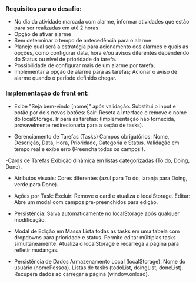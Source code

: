 ### Requisitos para o desafio:

- No dia da atividade marcada com alarme, informar atividades que estão para ser realizadas em até 2 horas
- Opção de ativar alarme
- Sem determinar o tempo de antecedência para o alarme
- Planeje qual será a estratégia para acionamento dos alarmes e quais as opções, como configurar data, hora e/ou avisos diferentes dependendo do Status ou nível de prioridade da tarefa.
- Possibilidade de configurar mais de um alarme por tarefa;
- Implementar a opção de alarme para as tarefas;
  Acionar o aviso de alarme quando o período definido chegar.


### Implementação do front ent:

- Exibe "Seja bem-vindo [nome]" após validação.
Substitui o input e botão por dois novos botões:
Sair: Reseta a interface e remove o nome do localStorage.
Ir para as tarefas: (Implementação não fornecida, provavelmente redirecionaria para a seção de tasks).

- Gerenciamento de Tarefas (Tasks)
Campos obrigatórios: Nome, Descrição, Data, Hora, Prioridade, Categoria e Status.
Validação em tempo real e exibe erro (Preencha todos os campos!).

-Cards de Tarefas
Exibição dinâmica em listas categorizadas (To do, Doing, Done).

- Atributos visuais:
Cores diferentes (azul para To do, laranja para Doing, verde para Done).

- Ações por Task:
Excluir: Remove o card e atualiza o localStorage.
Editar: Abre um modal com campos pré-preenchidos para edição.

- Persistência:
Salva automaticamente no localStorage após qualquer modificação.

- Modal de Edição em Massa 
Lista todas as tasks em uma tabela com dropdowns para prioridade e status.
Permite editar múltiplas tasks simultaneamente.
Atualiza o localStorage e recarrega a página para refletir mudanças.

- Persistência de Dados
Armazenamento Local (localStorage):
Nome do usuário (nomePessoa).
Listas de tasks (todoList, doingList, doneList).
Recupera dados ao carregar a página (window.onload).
